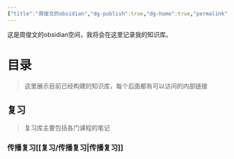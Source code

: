 ```yaml
---
{"title":"周俊文的obsidian","dg-publish":true,"dg-home":true,"permalink":"/HOME/","tags":["gardenEntry"],"dgPassFrontmatter":true}
---
```


这是周俊文的obsidian空间，我将会在这里记录我的知识库。

# 目录
>这里展示目前已经构建的知识库，每个后面都有可以访问的内部链接

## 复习
>复习库主要包括各门课程的笔记

### 传播复习[[复习/传播复习\|传播复习]]
